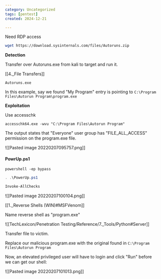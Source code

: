 ```yaml
---
category: Uncategorized
tags: [pentest]
created: 2024-12-21

---
```

Need RDP access

```bash - kali
wget https://download.sysinternals.com/files/Autoruns.zip
```

**Detection**

Transfer over Autoruns.exe from kali to target and run it.

[[4._File Transfers]]

```command prompt - windows
Autoruns.exe
```

In this example, say we found "My Program" entry is pointing to `C:\Program Files\Autorun Program\program.exe`

**Exploitation**

Use accesschk

```command prompt - windows
accesschk64.exe -wvu "C:\Program Files\Autorun Program"
```


The output states that "Everyone" user group has "FILE_ALL_ACCESS" permission on the program.exe file.

![[Pasted image 20220207095757.png]]

#### PowrUp.ps1

```command prompt - windows
powershell -ep bypass
```

```powershell - windows
. .\PowerUp.ps1
```

```powershell - windows
Invoke-AllChecks
```

![[Pasted image 20220207100104.png]]

[[1._Reverse Shells (WIN)#MSFVenom]]

Name reverse shell as "program.exe"

![[TechLexicon/Penetration Testing/Reference/7._Tools/Python#Server]]

Transfer file to victim.

Replace our malicious program.exe with the original found in `C:\Program Files\Autorun Program`

Now, an elevated privileged user will have to login and click "Run" before we can get our shell:

![[Pasted image 20220207101013.png]]

